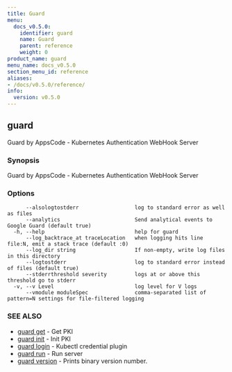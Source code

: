 ```yaml
---
title: Guard
menu:
  docs_v0.5.0:
    identifier: guard
    name: Guard
    parent: reference
    weight: 0
product_name: guard
menu_name: docs_v0.5.0
section_menu_id: reference
aliases:
- /docs/v0.5.0/reference/
info:
  version: v0.5.0
---
```


## guard

Guard by AppsCode - Kubernetes Authentication WebHook Server

### Synopsis

Guard by AppsCode - Kubernetes Authentication WebHook Server

### Options

```
      --alsologtostderr                  log to standard error as well as files
      --analytics                        Send analytical events to Google Guard (default true)
  -h, --help                             help for guard
      --log_backtrace_at traceLocation   when logging hits line file:N, emit a stack trace (default :0)
      --log_dir string                   If non-empty, write log files in this directory
      --logtostderr                      log to standard error instead of files (default true)
      --stderrthreshold severity         logs at or above this threshold go to stderr
  -v, --v Level                          log level for V logs
      --vmodule moduleSpec               comma-separated list of pattern=N settings for file-filtered logging
```

### SEE ALSO

* [guard get](/docs/v0.5.0/reference/guard_get)	 - Get PKI
* [guard init](/docs/v0.5.0/reference/guard_init)	 - Init PKI
* [guard login](/docs/v0.5.0/reference/guard_login)	 - Kubectl credential plugin
* [guard run](/docs/v0.5.0/reference/guard_run)	 - Run server
* [guard version](/docs/v0.5.0/reference/guard_version)	 - Prints binary version number.

